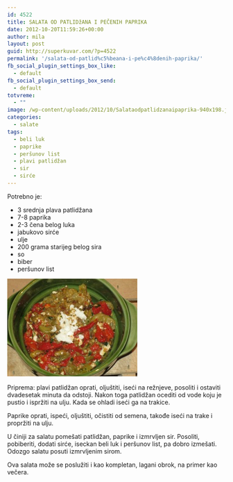 ```yaml
---
id: 4522
title: SALATA OD PATLIDžANA I PEČENIH PAPRIKA
date: 2012-10-20T11:59:26+00:00
author: mila
layout: post
guid: http://superkuvar.com/?p=4522
permalink: '/salata-od-patlid%c5%beana-i-pe%c4%8denih-paprika/'
fb_social_plugin_settings_box_like:
  - default
fb_social_plugin_settings_box_send:
  - default
totvreme:
  - ""
image: /wp-content/uploads/2012/10/Salataodpatlidzanaipaprika-940x198.jpg
categories:
  - salate
tags:
  - beli luk
  - paprike
  - peršunov list
  - plavi patlidžan
  - sir
  - sirće
---
```

Potrebno je:

  * 3 srednja plava patlidžana
  * 7-8 paprika
  * 2-3 čena belog luka
  * jabukovo sirće
  * ulje
  * 200 grama starijeg belog sira
  * so
  * biber
  * peršunov list

<img class="alignnone size-medium wp-image-4523" title="Salataodpatlidzanaipaprika" src="/wp-content/uploads/2012/10/Salataodpatlidzanaipaprika-300x225.jpg" alt="" width="300" height="225" /> 

Priprema: plavi patlidžan oprati, oljuštiti, iseći na režnjeve, posoliti i ostaviti dvadesetak minuta da odstoji. Nakon toga patlidžan ocediti od vode koju je pustio i ispržiti na ulju. Kada se ohladi iseći ga na trakice.

Paprike oprati, ispeći, oljuštiti, očistiti od semena, takođe iseći na trake i propržiti na ulju.

U činiji za salatu pomešati patlidžan, paprike i izmrvljen sir. Posoliti, pobiberiti, dodati sirće, iseckan beli luk i peršunov list, pa dobro izmešati. Odozgo salatu posuti izmrvljenim sirom.

Ova salata može se poslužiti i kao kompletan, lagani obrok, na primer kao večera.